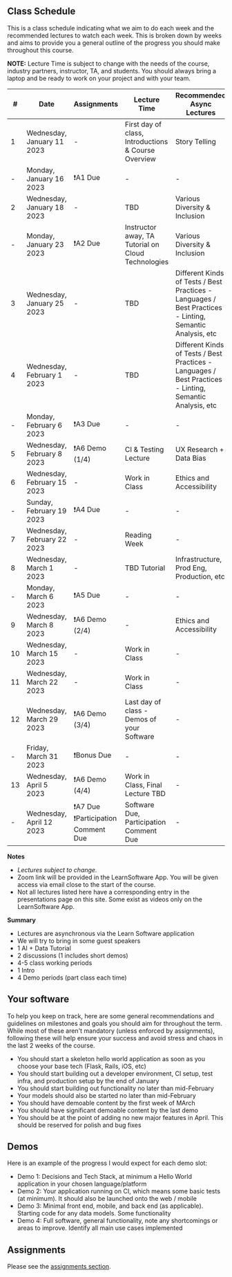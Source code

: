 ## Class Schedule

This is a class schedule indicating what we aim to do each week and the recommended lectures to watch each week. This is broken down by weeks and aims to provide you a general outline of the progress you should make throughout this course.

**NOTE:** Lecture Time is subject to change with the needs of the course, industry partners, instructor, TA, and students. You should always bring a laptop and be ready to work on your project and with your team.

| # | Date | Assignments | Lecture Time | Recommended Async Lectures |
| -- | -- | -- | -- | -- |
| 1 | Wednesday, January 11 2023   | - | First day of class, Introductions & Course Overview | Story Telling |
| - | Monday, January 16 2023   | ❗A1 Due | - | - |
| 2 | Wednesday, January 18 2023   | - | TBD | Various Diversity & Inclusion |
| - | Monday, January 23 2023   | ❗A2 Due | Instructor away, TA Tutorial on Cloud Technologies | Various Diversity & Inclusion |
| 3 | Wednesday, January 25 2023   | - | TBD | Different Kinds of Tests / Best Practices - Languages / Best Practices - Linting, Semantic Analysis, etc |
| 4 | Wednesday, February 1 2023   | - | TBD | Different Kinds of Tests / Best Practices - Languages / Best Practices - Linting, Semantic Analysis, etc |
| - | Monday, February 6 2023   | ❗A3 Due | - | - |
| 5 | Wednesday, February 8 2023  | ❗A6 Demo (1/4) | CI & Testing Lecture | UX Research + Data Bias |
| 6 | Wednesday, February 15 2023  | - | Work in Class | Ethics and Accessibility |
| - | Sunday, February 19 2023   | ❗A4 Due | - | - |
| 7 | Wednesday, February 22 2023  | - | Reading Week | - | 
| 8 | Wednesday, March 1 2023      | - | TBD Tutorial | Infrastructure, Prod Eng, Production, etc | 
| - | Monday, March 6 2023   | ❗A5 Due | - | - |
| 9 | Wednesday, March 8 2023     | ❗A6 Demo (2/4) | - | Ethics and Accessibility | 
| 10 | Wednesday, March 15 2023    | -| Work in Class | - | 
| 11 | Wednesday, March 22 2023    | - | Work in Class | - | 
| 12 | Wednesday, March 29 2023    | ❗A6 Demo (3/4) | Last day of class - Demos of your Software  | - |
| - | Friday, March 31 2023   | ❗Bonus Due | - | - |
| 13 | Wednesday, April 5 2023   | ❗A6 Demo (4/4) |  Work in Class, Final Lecture TBD | - | 
| - | Wednesday, April 12 2023   | ❗A7 Due<br>❗Participation Comment Due | Software Due, Participation Comment Due | - |

**Notes**
- _Lectures subject to change._
- Zoom link will be provided in the LearnSoftware App. You will be given access via email close to the start of the course.
- Not all lectures listed here have a corresponding entry in the presentations page on this site. Some exist as videos only on the LearnSoftware App.

**Summary**

- Lectures are asynchronous via the Learn Software application
- We will try to bring in some guest speakers
- 1 AI + Data Tutorial
- 2 discussions (1 includes short demos)
- 4-5 class working periods
- 1 Intro
- 4 Demo periods (part class each time)

## Your software

To help you keep on track, here are some general recommendations and guidelines on milestones and goals you should aim for throughout the term. While most of these aren't mandatory (unless enforced by assignments), following these will help ensure your success and avoid stress and chaos in the last 2 weeks of the course.

- You should start a skeleton hello world application as soon as you choose your base tech (Flask, Rails, iOS, etc)
- You should start building out a developer environment, CI setup, test infra, and production setup by the end of January
- You should start building out functionality no later than mid-February 
- Your models should also be started no later than mid-February
- You should have demoable content by the first week of MArch
- You should have significant demoable content by the last demo  
- You should be at the point of adding no new major features in April. This should be reserved for polish and bug fixes

## Demos

Here is an example of the progress I would expect for each demo slot:

- Demo 1: Decisions and Tech Stack, at minimum a Hello World application in your chosen language/platform
- Demo 2: Your application running on CI, which means some basic tests (at minimum). It should also be launched onto the web / mobile
- Demo 3: Minimal front end, mobile, and back end (as applicable). Starting code for any data models. Some functionality
- Demo 4: Full software, general functionality, note any shortcomings or areas to improve. Identify all main use cases implemented

## Assignments

Please see the [assignments section](../assignments/README.md).
